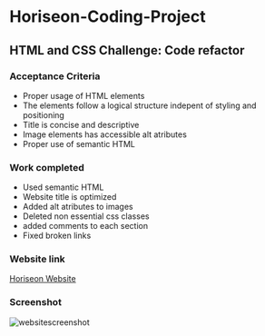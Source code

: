 
# Horiseon-Coding-Project

## HTML and CSS Challenge: Code refactor
### Acceptance Criteria 
<ul>
<li>  Proper usage of HTML elements               </li>
<li>  The elements follow a logical structure indepent of styling and positioning   </li>
<li> Title is concise and descriptive</li>
<li> Image elements has accessible alt atributes </li>
<li>  Proper use of semantic HTML </li>
</ul>

### Work completed
<ul>
<li> Used semantic HTML </li>
<li>Website title is optimized </li>
<li>Added alt atributes to images </li>
<li>Deleted non essential css classes </li>
<li> added comments to each section </li>
<li> Fixed broken links </li>
</ul>

### Website link
[Horiseon Website](https://johnangel999.github.io/Horiseon-Coding-Homework/)

### Screenshot 
<img src="./assets/images/websitescreenshot.jpg"
 alt="websitescreenshot" />